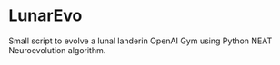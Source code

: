 # LunarEvo
Small script to evolve a lunal landerin OpenAI Gym using Python NEAT Neuroevolution algorithm.
